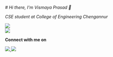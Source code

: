 *# Hi there, I'm Vismaya Prasad 👋*

*CSE student at College of Engineering Chengannur*

<div id="header" align="left">
  <img src="https://media.tenor.com/odJWfiDo3ZkAAAAC/working-busy.gif"/>
</div>

<div id="header" align="left">
  <img src="https://img.shields.io/badge/Profile%20Views-278-blue"/>
</div>








**Connect with me on**
  <div id="badges" align="left">
    <a href="https://www.linkedin.com/in/vismaya-prasad-48321b201">
      <img src="https://img.shields.io/badge/LinkedIn-blue?logo=linkedin&logoColor=white&style=for-the-badge"/>
    </a>
    <a href="https://twitter.com/vismay2002">
    <img src="https://img.shields.io/badge/Twitter-blue?style=for-the-badge&logo=twitter&logoColor=white"/>
    </a>
  </div>



